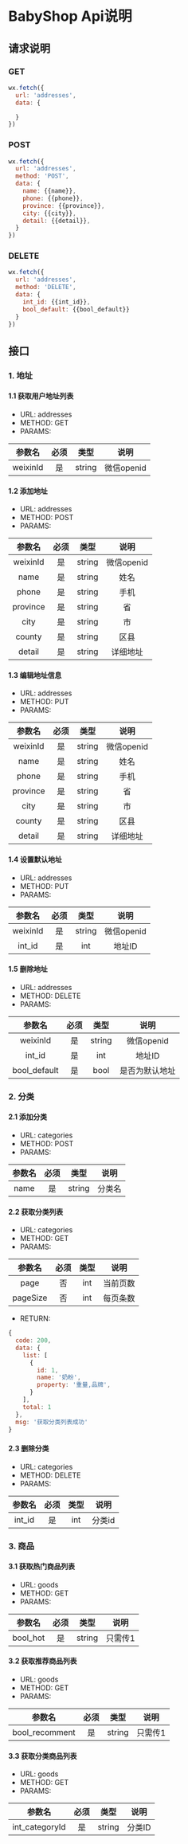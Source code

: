 # BabyShop Api说明

## 请求说明

### GET
```javascript
wx.fetch({
  url: 'addresses',
  data: {

  }
})
```

### POST
```javascript
wx.fetch({
  url: 'addresses',
  method: 'POST',
  data: {
    name: {{name}},
    phone: {{phone}},
    province: {{province}},
    city: {{city}},
    detail: {{detail}},
  }
})
```

### DELETE
```javascript
wx.fetch({
  url: 'addresses',
  method: 'DELETE',
  data: {
    int_id: {{int_id}},
    bool_default: {{bool_default}}
  }
})
```


## 接口

### 1. 地址

#### 1.1 获取用户地址列表
- URL: addresses
- METHOD: GET
- PARAMS:

| 参数名 | 必须 | 类型 | 说明 |
| :--------: | :----:| :--: | :--: |
| weixinId | 是 | string | 微信openid |


#### 1.2 添加地址
- URL: addresses
- METHOD: POST
- PARAMS:

| 参数名 | 必须 | 类型 | 说明 |
| :--------: | :----:| :--: | :--: |
| weixinId | 是 | string | 微信openid |
| name | 是 | string | 姓名 |
| phone | 是 | string | 手机 |
| province | 是 | string | 省 |
| city | 是 | string | 市 |
| county | 是 | string | 区县 |
| detail | 是 | string | 详细地址 |

#### 1.3 编辑地址信息
- URL: addresses
- METHOD: PUT
- PARAMS:

| 参数名 | 必须 | 类型 | 说明 |
| :--------: | :----:| :--: | :--: |
| weixinId | 是 | string | 微信openid |
| name | 是 | string | 姓名 |
| phone | 是 | string | 手机 |
| province | 是 | string | 省 |
| city | 是 | string | 市 |
| county | 是 | string | 区县 |
| detail | 是 | string | 详细地址 |

#### 1.4 设置默认地址
- URL: addresses
- METHOD: PUT
- PARAMS:

| 参数名 | 必须 | 类型 | 说明 |
| :--------: | :----:| :--: | :--: |
| weixinId | 是 | string | 微信openid |
| int_id | 是 | int | 地址ID |

#### 1.5 删除地址
- URL: addresses
- METHOD: DELETE
- PARAMS:

| 参数名 | 必须 | 类型 | 说明 |
| :--------: | :----:| :--: | :--: |
| weixinId | 是 | string | 微信openid |
| int_id | 是 | int | 地址ID |
| bool_default | 是 | bool | 是否为默认地址 |

### 2. 分类

#### 2.1 添加分类
- URL: categories
- METHOD: POST
- PARAMS:

| 参数名 | 必须 | 类型 | 说明 |
| :--------: | :----:| :--: | :--: |
| name | 是 | string | 分类名 |

#### 2.2 获取分类列表
- URL: categories
- METHOD: GET
- PARAMS:

| 参数名 | 必须 | 类型 | 说明 |
| :--------: | :----:| :--: | :--: |
| page | 否 | int | 当前页数 |
| pageSize | 否 | int | 每页条数 |
- RETURN:
```javascript
{
  code: 200,
  data: {
    list: [
      {
        id: 1,
        name: '奶粉',
        property: '重量,品牌',
      }
    ],
    total: 1
  },
  msg: '获取分类列表成功'
}
```

#### 2.3 删除分类
- URL: categories
- METHOD: DELETE
- PARAMS:

| 参数名 | 必须 | 类型 | 说明 |
| :--------: | :----:| :--: | :--: |
| int_id | 是 | int | 分类id |

### 3. 商品

#### 3.1 获取热门商品列表
- URL: goods
- METHOD: GET
- PARAMS:

| 参数名 | 必须 | 类型 | 说明 |
| :--------: | :----:| :--: | :--: |
| bool_hot | 是 | string | 只需传1 |

#### 3.2 获取推荐商品列表
- URL: goods
- METHOD: GET
- PARAMS:

| 参数名 | 必须 | 类型 | 说明 |
| :--------: | :----:| :--: | :--: |
| bool_recomment | 是 | string | 只需传1 |

#### 3.3 获取分类商品列表
- URL: goods
- METHOD: GET
- PARAMS:

| 参数名 | 必须 | 类型 | 说明 |
| :--------: | :----:| :--: | :--: |
| int_categoryId | 是 | string | 分类ID |